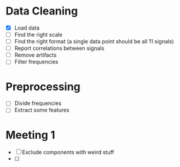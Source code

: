 # Data Cleaning

- [x] Load data
- [ ] Find the right scale
- [ ] Find the right format (a single data point should be all 11 signals)
- [ ] Report correlations between signals
- [ ] Remove artifacts
- [ ] Filter frequencies

# Preprocessing

- [ ] Divide frequencies
- [ ] Extract some features

# Meeting 1

- [ ] Exclude components with weird stuff
- [ ]

